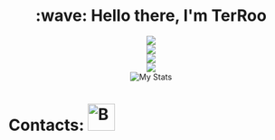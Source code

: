 
<h1 align="center" id="macropower-title">:wave: Hello there, I'm TerRoo</h1>
<div align="center">
    <img src="https://skillicons.dev/icons?i=java,py,cs&theme=dark" /><br>
    <img src="https://skillicons.dev/icons?i=html,css,javascript&theme=dark" /><br>
    <img src="https://skillicons.dev/icons?i=vscode,idea,pycharm,rider,visualstudio&theme=dark" /><br>
    <img src="https://skillicons.dev/icons?i=mysql&theme=dark" /><br>
</div>
<div align="center" id="macropower-title"> 
  <img src="https://github-readme-stats.vercel.app/api?username=TerRoq&show_icons=true&include_all_commits=true&show_icons=true&title_color=eebbae&icon_color=eebbae&text_color=16bb9a&bg_color=330e3b" alt="My Stats" />
  </div>
  <p align="center">
    <h1 id="macropower-title">Contacts: <a href="https://t.me/Shicheebykay"><img src="https://upload.wikimedia.org/wikipedia/commons/thumb/8/82/Telegram_logo.svg/1200px-Telegram_logo.svg.png" alt="Banner" weihgt="48" height="48"></a></h1>
</p>

